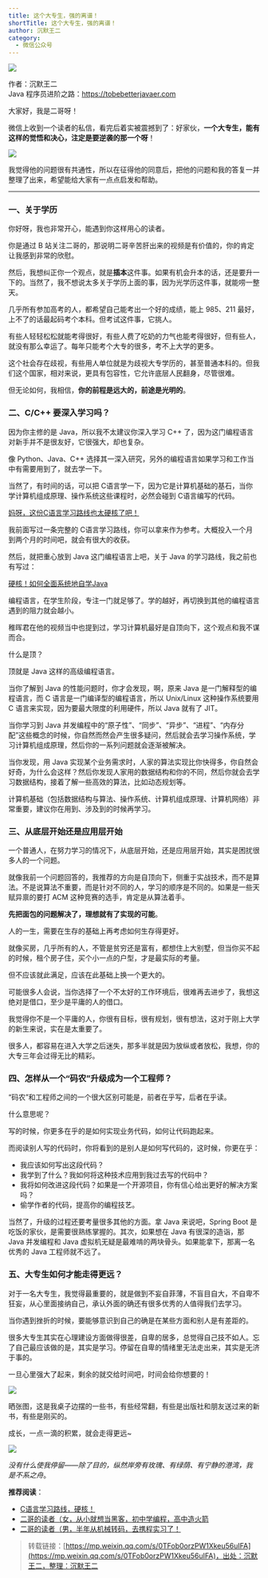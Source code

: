 ```yaml
---
title: 这个大专生，强的离谱！
shortTitle: 这个大专生，强的离谱！
author: 沉默王二
category:
  - 微信公众号
---
```


![](http://cdn.tobebetterjavaer.com/tobebetterjavaer/images/nice-article/weixin-zheigdzsqdlp-990bdd58-fd4f-4b36-9106-b6ef28a62a4c.png)

作者：沉默王二<br>
Java 程序员进阶之路：https://tobebetterjavaer.com

大家好，我是二哥呀！

微信上收到一个读者的私信，看完后着实被震撼到了：好家伙，**一个大专生，能有这样的觉悟和决心，注定是要逆袭的那一个呀**！

![](http://cdn.tobebetterjavaer.com/tobebetterjavaer/images/nice-article/weixin-zheigdzsqdlp-bb7d3c1a-4b06-4457-84eb-375f29657626.jpg)

我觉得他的问题很有共通性，所以在征得他的同意后，把他的问题和我的答复一并整理了出来，希望能给大家有一点点启发和帮助。

* * *

### 一、关于学历

你好呀，我也非常开心，能遇到你这样用心的读者。

你是通过 B 站关注二哥的，那说明二哥辛苦肝出来的视频是有价值的，你的肯定让我感到非常的欣慰。

然后，我想纠正你一个观点，就是**插本**这件事。如果有机会升本的话，还是要升一下的。当然了，我不想说太多关于学历上面的事，因为光学历这件事，就能唠一整天。

几乎所有参加高考的人，都希望自己能考出一个好的成绩，能上 985、211 最好，上不了的话最起码考个本科。但考试这件事，它挑人。

有些人轻轻松松就能考得很好，有些人费了吃奶的力气也能考得很好，但有些人，就没有那么幸运了。每年只能考个大专的很多，考不上大学的更多。

这个社会存在歧视，有些用人单位就是为歧视大专学历的，甚至普通本科的。但我们这个国家，相对来说，更具有包容性，它允许底层人民翻身，尽管很难。

但无论如何，我相信，**你的前程是远大的，前途是光明的**。

### 二、C/C++ 要深入学习吗？

因为你主修的是 Java，所以我不太建议你深入学习 C++ 了，因为这门编程语言对新手并不是很友好，它很强大，却也复杂。

像 Python、Java、C++ 选择其一深入研究，另外的编程语言如果学习和工作当中有需要用到了，就去学一下。

当然了，有时间的话，可以把 C语言学一下，因为它是计算机基础的基石，当你学计算机组成原理、操作系统这些课程时，必然会碰到 C语言编写的代码。

[妈呀，这份C语言学习路线也太硬核了吧！](https://mp.weixin.qq.com/s?__biz=MzIxNzQwNjM3NA==&mid=2247499695&idx=1&sn=be4955202292fbaec517e5f559570ca6&scene=21#wechat_redirect)

我前面写过一条完整的 C语言学习路线，你可以拿来作为参考。大概投入一个月到两个月的时间吧，就会有很大的收获。

然后，就把重心放到 Java 这门编程语言上吧，关于 Java 的学习路线，我之前也有写过：

[硬核！如何全面系统地自学Java](https://mp.weixin.qq.com/s?__biz=MzIxNzQwNjM3NA==&mid=2247492797&idx=1&sn=c71834e77e61ecef2d576a005346669c&scene=21#wechat_redirect)

编程语言，在学生阶段，专注一门就足够了。学的越好，再切换到其他的编程语言遇到的阻力就会越小。

稚晖君在他的视频当中也提到过，学习计算机最好是自顶向下，这个观点和我不谋而合。

什么是顶？

顶就是 Java 这样的高级编程语言。

当你了解到 Java 的性能问题时，你才会发现，啊，原来 Java 是一门解释型的编程语言，而 C 语言是一门编译型的编程语言，所以 Unix/Linux 这种操作系统要用 C 语言来实现，因为要最大限度的利用硬件，所以 Java 就有了 JIT。

当你学习到 Java 并发编程中的“原子性”、“同步”、“异步”、“进程”、“内存分配”这些概念的时候，你自然而然会产生很多疑问，然后就会去学习操作系统，学习计算机组成原理，然后你的一系列问题就会逐渐被解决。

当你发现，用 Java 实现某个业务需求时，人家的算法实现比你快得多，你自然会好奇，为什么会这样？然后你发现人家用的数据结构和你的不同，然后你就会去学习数据结构，接着了解一些高效的算法，比如动态规划等。

计算机基础（包括数据结构与算法、操作系统、计算机组成原理、计算机网络）非常重要，建议你在用到、涉及到的时候再学习。

### 三、从底层开始还是应用层开始

一个普通人，在努力学习的情况下，从底层开始，还是应用层开始，其实是困扰很多人的一个问题。

就像我前一个问题回答的，我推荐的方向是自顶向下，侧重于实战技术，而不是算法。不是说算法不重要，而是针对不同的人，学习的顺序是不同的。如果是一些天赋异禀的要打 ACM 这种竞赛的选手，肯定是从算法着手。

**先把面包的问题解决了，理想就有了实现的可能**。

人的一生，需要在生存的基础上再考虑如何生存得更好。

就像买房，几乎所有的人，不管是贫穷还是富有，都想住上大别墅，但当你买不起的时候，租个房子住，买个小一点的户型，才是最实际的考量。

但不应该就此满足，应该在此基础上换一个更大的。

可能很多人会说，当你选择了一个不太好的工作环境后，很难再去进步了，我想这绝对是借口，至少是平庸的人的借口。

我觉得你不是一个平庸的人，你很有目标，很有规划，很有想法，这对于刚上大学的新生来说，实在是太重要了。

很多人，都容易在进入大学之后迷失，那多半就是因为放纵或者放松，我想，你的大专三年会过得无比的精彩。

### 四、怎样从一个“码农”升级成为一个工程师？

“码农”和工程师之间的一个很大区别可能是，前者在乎写，后者在乎读。

什么意思呢？

写的时候，你更多在乎的是如何实现业务代码，如何让代码跑起来。

而阅读别人写的代码时，你将看到的是别人是如何写代码的，这时候，你更在乎：

*   我应该如何写出这段代码？
*   我学到了什么？我如何将这种技术应用到我过去写的代码中？
*   我将如何改进这段代码？如果是一个开源项目，你有信心给出更好的解决方案吗？
*   偷学作者的代码，提高你的编程技艺。

当然了，升级的过程还要考量很多其他的方面。拿 Java 来说吧，Spring Boot 是吃饭的家伙，是需要很熟练掌握的。其次，如果想在 Java 有很深的造诣，那 Java 并发编程和 Java 虚拟机无疑是最难啃的两块骨头。如果能拿下，那离一名优秀的 Java 工程师就不远了。

### 五、大专生如何才能走得更远？

对于一名大专生，我觉得最重要的，就是做到不妄自菲薄，不盲目自大，不自卑不狂妄，从心里面接纳自己，承认外面的确还有很多优秀的人值得我们去学习。

当你遇到挫折的时候，要能够意识到自己的确是在某些方面和别人是有差距的。

很多大专生其实在心理建设方面做得很差，自卑的居多，总觉得自己技不如人。忘了自己最应该做的是，其实是学习。停留在自卑的情绪里无法走出来，其实是无济于事的。

一旦心里强大了起来，剩余的就交给时间吧，时间会给你想要的！

![](http://cdn.tobebetterjavaer.com/tobebetterjavaer/images/nice-article/weixin-zheigdzsqdlp-acb9984e-59a7-40aa-b3ac-40cb6db5d19f.jpg)

晒张图，这是我桌子边摆的一些书，有些经常翻，有些是出版社和朋友送过来的新书，有些是刚买的。

成长，一点一滴的积累，就会走得更远~

![](http://cdn.tobebetterjavaer.com/tobebetterjavaer/images/nice-article/weixin-zheigdzsqdlp-69b98aa9-512a-4992-a890-43ccc82f6e2e.jpg)

*没有什么使我停留——除了目的，纵然岸旁有玫瑰、有绿荫、有宁静的港湾，我是不系之舟*。

**推荐阅读**：

*   [C语言学习路线，硬核！](https://mp.weixin.qq.com/s?__biz=MzIxNzQwNjM3NA==&mid=2247499695&idx=1&sn=be4955202292fbaec517e5f559570ca6&scene=21#wechat_redirect)
*   [二哥的读者（女，从小就想当黑客，初中学编程，高中造火箭](https://mp.weixin.qq.com/s?__biz=MzIxNzQwNjM3NA==&mid=2247496157&idx=1&sn=72bfb33b81f156093d090d7c37190be9&scene=21#wechat_redirect)
*   [二哥的读者（男，半年从机械转码，去携程实习了！](https://mp.weixin.qq.com/s?__biz=MzIxNzQwNjM3NA==&mid=2247495069&idx=1&sn=0ec93230f531210e647c113bc8d59cc1&scene=21#wechat_redirect)

>转载链接：[https://mp.weixin.qq.com/s/0TFob0orzPW1Xkeu56uIFA](https://mp.weixin.qq.com/s/0TFob0orzPW1Xkeu56uIFA)，出处：沉默王二，整理：沉默王二

